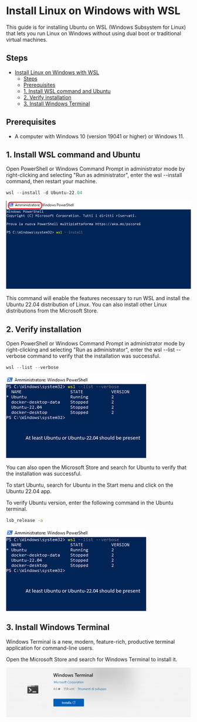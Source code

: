 # Install Linux on Windows with WSL

This guide is for installing Ubuntu on WSL (Windows Subsystem for Linux) that lets you run Linux on Windows without using dual boot or traditional virtual machines.

## Steps

- [Install Linux on Windows with WSL](#install-linux-on-windows-with-wsl)
  - [Steps](#steps)
  - [Prerequisites](#prerequisites)
  - [1. Install WSL command and Ubuntu](#1-install-wsl-command-and-ubuntu)
  - [2. Verify installation](#2-verify-installation)
  - [3. Install Windows Terminal](#3-install-windows-terminal)
  
## Prerequisites

- A computer with Windows 10 (version 19041 or higher) or Windows 11.

## 1. Install WSL command and Ubuntu

Open PowerShell or Windows Command Prompt in administrator mode by right-clicking and selecting "Run as administrator", enter the wsl --install command, then restart your machine.

``` PowerShell
wsl --install -d Ubuntu-22.04
```

![install_wsl](/wsl2/images/install_wsl.png)

This command will enable the features necessary to run WSL and install the Ubuntu 22.04 distribution of Linux. You can also install other Linux distributions from the Microsoft Store.

## 2. Verify installation

Open PowerShell or Windows Command Prompt in administrator mode by right-clicking and selecting "Run as administrator", enter the wsl --list --verbose command to verify that the installation was successful.

``` PowerShell
wsl --list --verbose
```

![verify_installation](/wsl2/images/verify_install.png)

You can also open the Microsoft Store and search for Ubuntu to verify that the installation was successful.

To start Ubuntu, search for Ubuntu in the Start menu and click on the Ubuntu 22.04 app.

To verify Ubuntu version, enter the following command in the Ubuntu terminal.

``` bash
lsb_release -a
```

![ubuntu_version](/wsl2/images/verify_install_ubuntu.png)

## 3. Install Windows Terminal

Windows Terminal is a new, modern, feature-rich, productive terminal application for command-line users.

Open the Microsoft Store and search for Windows Terminal to install it.

![windows_terminal](/wsl2/images/windows_terminal.png)
